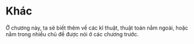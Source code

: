 # Khác

Ở chương này, ta sẽ biết thêm về các kĩ thuật, thuật toán nằm ngoài, hoặc nằm trong nhiều chủ đề được nói ở các chương trước.